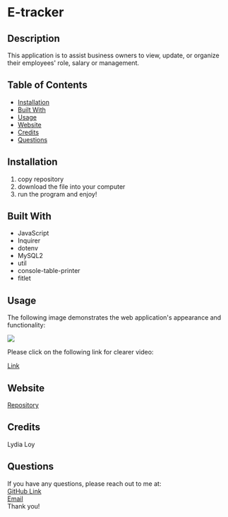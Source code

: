 # E-tracker

## Description
This application is to assist business owners to view, update, or organize their employees' role, salary or management.


## Table of Contents
* [Installation](#installation)
* [Built With](#builtwith)
* [Usage](#usage)
* [Website](#website)
* [Credits](#credits)
* [Questions](#questions)

## Installation 
  1. copy repository
  2. download the file into your computer
  3. run the program and enjoy!

## Built With
* JavaScript
* Inquirer
* dotenv
* MySQL2
* util
* console-table-printer
* fitlet

  
## Usage 
The following image demonstrates the web application's appearance and functionality:
<p><img src="./assets/E-tracker.gif"/></p>
Please click on the following link for clearer video:
<p><a href="https://watch.screencastify.com/v/EOSw8RBsM000SZ0tTkQU">Link</a></p>

## Website
[Repository](https://github.com/flowingcityloy/E-tracker)

## Credits

Lydia Loy
    
## Questions
  
  If you have any questions, please reach out to me at:<br>
  <a href="https://github.com/flowingcityloy">GitHub Link</a><br>
  <a href="mailto:lydia_art@yahoo.com">Email</a><br>
  Thank you!
    
